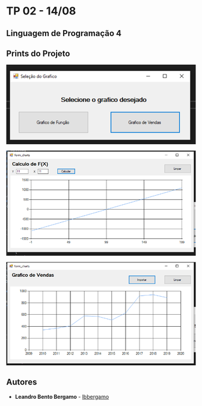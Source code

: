 # TP 02 - 14/08
## Linguagem de Programação 4
## Prints do Projeto
![Foto 1 - Tela Inicial](https://raw.githubusercontent.com/lbbergamo/LinguagemDeProgramacao4/master/TP01/img/img1.png)

![Foto 2 - Gráfico do Calculo](https://raw.githubusercontent.com/lbbergamo/LinguagemDeProgramacao4/master/TP01/img/img2.png)

![Foto 3 - Gráfico de Venda](https://raw.githubusercontent.com/lbbergamo/LinguagemDeProgramacao4/master/TP01/img/img3.png)

## Autores
* **Leandro Bento Bergamo** - [lbbergamo](https://github.com/lbbergamo/)

